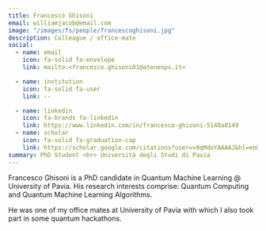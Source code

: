 ```yaml
---
title: Francesco Ghisoni
email: williamjacob@email.com
image: "/images/fs/people/francescoghisoni.jpg"
description: Colleague / office-mate
social:
  - name: email
    icon: fa-solid fa-envelope
    link: mailto:<francesco.ghisoni01@ateneopv.it>

  - name: institution
    icon: fa-solid fa-user
    link: --

  - name: linkedin
    icon: fa-brands fa-linkedin
    link: https://www.linkedin.com/in/francesco-ghisoni-5148a8149
  - name: scholar
    icon: fa-solid fa-graduation-cap
    link: https://scholar.google.com/citations?user=v8qMdoYAAAAJ&hl=en&oi=ao
summary: PhD Student <br> Università degli Studi di Pavia
---
```


Francesco Ghisoni is a PhD candidate in Quantum Machine Learning @ University of Pavia. His research interests comprise: Quantum Computing and Quantum Machine Learning Algorithms. 

He was one of my office mates at University of Pavia with which I also took part in some quantum hackathons.
